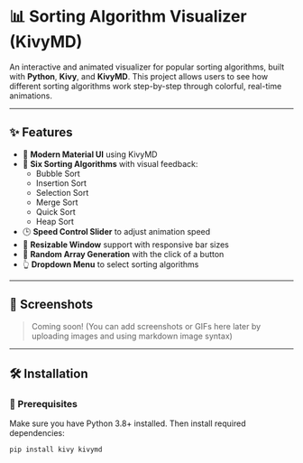 # 📊 Sorting Algorithm Visualizer (KivyMD)

An interactive and animated visualizer for popular sorting algorithms, built with **Python**, **Kivy**, and **KivyMD**. This project allows users to see how different sorting algorithms work step-by-step through colorful, real-time animations.

---

## ✨ Features

- 🎨 **Modern Material UI** using KivyMD
- 🔄 **Six Sorting Algorithms** with visual feedback:
  - Bubble Sort
  - Insertion Sort
  - Selection Sort
  - Merge Sort
  - Quick Sort
  - Heap Sort
- 🕒 **Speed Control Slider** to adjust animation speed
- 📏 **Resizable Window** support with responsive bar sizes
- 🎲 **Random Array Generation** with the click of a button
- 👆 **Dropdown Menu** to select sorting algorithms

---

## 📸 Screenshots

> Coming soon! (You can add screenshots or GIFs here later by uploading images and using markdown image syntax)

---

## 🛠️ Installation 

### 🧰 Prerequisites

Make sure you have Python 3.8+ installed. Then install required dependencies:

```bash
pip install kivy kivymd

